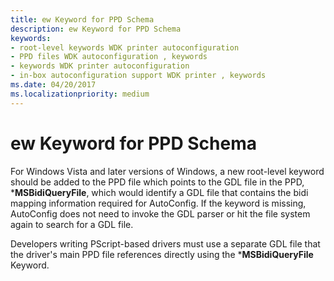 ```yaml
---
title: ew Keyword for PPD Schema
description: ew Keyword for PPD Schema
keywords:
- root-level keywords WDK printer autoconfiguration
- PPD files WDK autoconfiguration , keywords
- keywords WDK printer autoconfiguration
- in-box autoconfiguration support WDK printer , keywords
ms.date: 04/20/2017
ms.localizationpriority: medium
---
```


# ew Keyword for PPD Schema


For Windows Vista and later versions of Windows, a new root-level keyword should be added to the PPD file which points to the GDL file in the PPD, \***MSBidiQueryFile**, which would identify a GDL file that contains the bidi mapping information required for AutoConfig. If the keyword is missing, AutoConfig does not need to invoke the GDL parser or hit the file system again to search for a GDL file.

Developers writing PScript-based drivers must use a separate GDL file that the driver's main PPD file references directly using the \***MSBidiQueryFile** Keyword.

 

 




